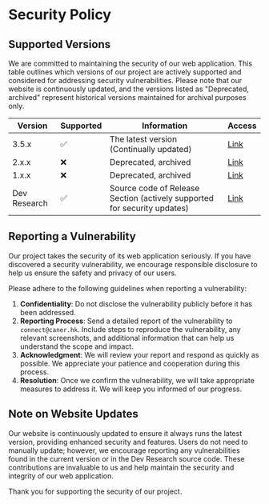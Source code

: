 # Security Policy

## Supported Versions

We are committed to maintaining the security of our web application. This table outlines which versions of our project are actively supported and considered for addressing security vulnerabilities. Please note that our website is continuously updated, and the versions listed as "Deprecated, archived" represent historical versions maintained for archival purposes only.

| Version        | Supported          | Information                         | Access |
| -------------- | ------------------ | ----------------------------------- | --------|
| 3.5.x          | :white_check_mark: | The latest version (Continually updated) |[Link](https://weather.caner.hk) |
| 2.x.x          | :x:                | Deprecated, archived                | [Link](https://weather.caner.hk/archive/v2) |
| 1.x.x          | :x:                | Deprecated, archived                | [Link](https://weather.caner.hk/archive/v1) |
| Dev Research   | :white_check_mark: | Source code of Release Section (actively supported for security updates) |[Link](https://github.com/Caner-HK/CWC-Caner-Weather-Channel/releases/tag/Developer_Research) |

## Reporting a Vulnerability

Our project takes the security of its web application seriously. If you have discovered a security vulnerability, we encourage responsible disclosure to help us ensure the safety and privacy of our users.

Please adhere to the following guidelines when reporting a vulnerability:

1. **Confidentiality**: Do not disclose the vulnerability publicly before it has been addressed.
2. **Reporting Process**: Send a detailed report of the vulnerability to `connect@caner.hk`. Include steps to reproduce the vulnerability, any relevant screenshots, and additional information that can help us understand the scope and impact.
3. **Acknowledgment**: We will review your report and respond as quickly as possible. We appreciate your patience and cooperation during this process.
4. **Resolution**: Once we confirm the vulnerability, we will take appropriate measures to address it. We will keep you informed of our progress.

## Note on Website Updates

Our website is continuously updated to ensure it always runs the latest version, providing enhanced security and features. Users do not need to manually update; however, we encourage reporting any vulnerabilities found in the current version or in the Dev Research source code. These contributions are invaluable to us and help maintain the security and integrity of our web application.

Thank you for supporting the security of our project.

